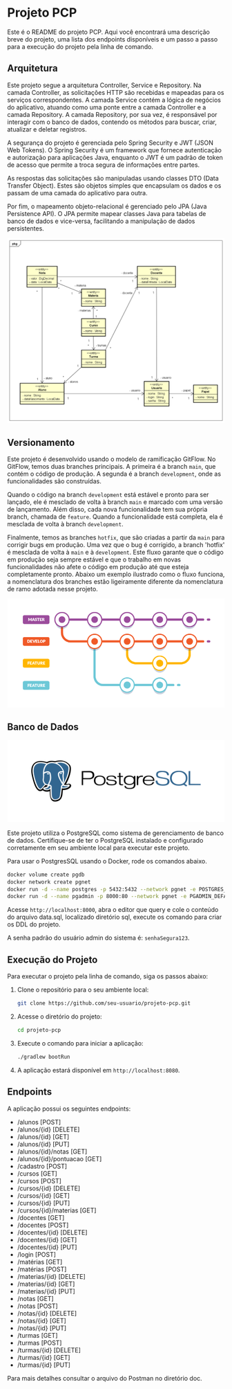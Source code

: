 # Projeto PCP

Este é o README do projeto PCP. Aqui você encontrará uma descrição breve do projeto, uma lista dos endpoints disponíveis e um passo a passo para a execução do projeto pela linha de comando.

## Arquitetura

Este projeto segue a arquitetura Controller, Service e Repository. Na camada Controller, as solicitações HTTP são recebidas e mapeadas para os serviços correspondentes. A camada Service contém a lógica de negócios do aplicativo, atuando como uma ponte entre a camada Controller e a camada Repository. A camada Repository, por sua vez, é responsável por interagir com o banco de dados, contendo os métodos para buscar, criar, atualizar e deletar registros.

A segurança do projeto é gerenciada pelo Spring Security e JWT (JSON Web Tokens). O Spring Security é um framework que fornece autenticação e autorização para aplicações Java, enquanto o JWT é um padrão de token de acesso que permite a troca segura de informações entre partes.

As respostas das solicitações são manipuladas usando classes DTO (Data Transfer Object). Estes são objetos simples que encapsulam os dados e os passam de uma camada do aplicativo para outra.

Por fim, o mapeamento objeto-relacional é gerenciado pelo JPA (Java Persistence API). O JPA permite mapear classes Java para tabelas de banco de dados e vice-versa, facilitando a manipulação de dados persistentes.

![Modelo de Classes](/doc/modelo.png)

## Versionamento

Este projeto é desenvolvido usando o modelo de ramificação GitFlow. No GitFlow, temos duas branches principais. A primeira é a branch `main`, que contém o código de produção. A segunda é a branch `development`, onde as funcionalidades são construídas.

Quando o código na branch `development` está estável e pronto para ser lançado, ele é mesclado de volta à branch `main` e marcado com uma versão de lançamento. Além disso, cada nova funcionalidade tem sua própria branch, chamada de `feature`. Quando a funcionalidade está completa, ela é mesclada de volta à branch `development`.

Finalmente, temos as branches `hotfix`, que são criadas a partir da `main` para corrigir bugs em produção. Uma vez que o bug é corrigido, a branch 'hotfix' é mesclada de volta à `main` e à `development`. Este fluxo garante que o código em produção seja sempre estável e que o trabalho em novas funcionalidades não afete o código em produção até que esteja completamente pronto. Abaixo um exemplo ilustrado como  o fluxo funciona, a nomenclatura dos branches estão ligeiramente diferente da nomenclatura de ramo adotada nesse projeto.

![Git Flow](/doc/gitflow.png)

## Banco de Dados

![PostgreSQL](/doc/pg.png)

Este projeto utiliza o PostgreSQL como sistema de gerenciamento de banco de dados. Certifique-se de ter o PostgreSQL instalado e configurado corretamente em seu ambiente local para executar este projeto.

Para usar o PostgresSQL usando o Docker, rode os comandos abaixo.

```sh
docker volume create pgdb
docker network create pgnet
docker run -d --name postgres -p 5432:5432 --network pgnet -e POSTGRES_USER=postgres -e POSTGRES_PASSWORD=123456 -e POSTGRES_DB=projeto-pcp -v pgdb:/var/lib/postgresql/data postgres:15.6-alpine
docker run -d --name pgadmin -p 8000:80 --network pgnet -e PGADMIN_DEFAULT_EMAIL=postgres -e PGADMIN_DEFAULT_PASSWORD=123456 -d dpage/pgadmin4
```

Acesse `http://localhost:8000`, abra o editor que query e cole o conteúdo do arquivo data.sql, localizado diretório sql, execute os comando para criar os DDL do projeto.

A senha padrão do usuário admin do sistema é: `senhaSegura123`.

## Execução do Projeto

Para executar o projeto pela linha de comando, siga os passos abaixo:

1. Clone o repositório para o seu ambiente local:

    ```bash
    git clone https://github.com/seu-usuario/projeto-pcp.git
    ```

2. Acesse o diretório do projeto:

    ```bash
    cd projeto-pcp
    ```

3. Execute o comando para iniciar a aplicação:

    ```bash
    ./gradlew bootRun
    ```

4. A aplicação estará disponível em `http://localhost:8080`.

## Endpoints

A aplicação possui os seguintes endpoints:

- /alunos [POST]
- /alunos/{id} [DELETE]
- /alunos/{id} [GET]
- /alunos/{id} [PUT]
- /alunos/{id}/notas [GET]
- /alunos/{id}/pontuacao [GET]
- /cadastro [POST]
- /cursos [GET]
- /cursos [POST]
- /cursos/{id} [DELETE]
- /cursos/{id} [GET]
- /cursos/{id} [PUT]
- /cursos/{id}/materias [GET]
- /docentes [GET]
- /docentes [POST]
- /docentes/{id} [DELETE]
- /docentes/{id} [GET]
- /docentes/{id} [PUT]
- /login [POST]
- /matérias [GET]
- /matérias [POST]
- /materias/{id} [DELETE]
- /materias/{id} [GET]
- /materias/{id} [PUT]
- /notas [GET]
- /notas [POST]
- /notas/{id} [DELETE]
- /notas/{id} [GET]
- /notas/{id} [PUT]
- /turmas [GET]
- /turmas [POST]
- /turmas/{id} [DELETE]
- /turmas/{id} [GET]
- /turmas/{id} [PUT]

Para mais detalhes consultar o arquivo do Postman no diretório doc.